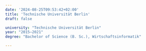 ```yaml
---
date: '2024-08-25T09:53:42+02:00'
title: 'Technische Universität Berlin'
draft: false

university: "Technische Universität Berlin"
year: "2015–2021"
degree: "Bachelor of Science (B. Sc.), Wirtschaftsinformatik"

---
```

